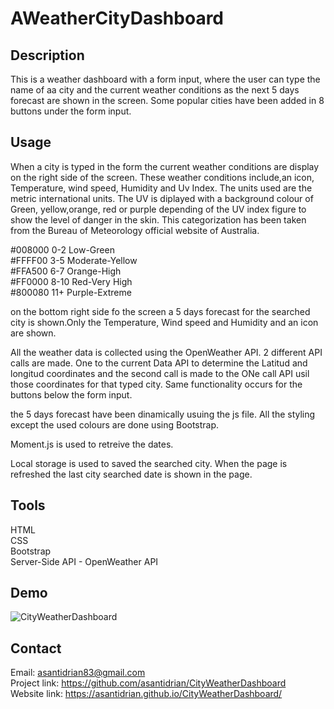 # AWeatherCityDashboard
## Description
This is a weather dashboard with a form input, where the user can type the name of aa city and the current weather conditions as the next 5 days forecast are shown in the screen.
Some popular cities have been added in 8 buttons under the form input. 

## Usage
When a city is typed in the form the current weather conditions are display on the right side of the screen. These weather conditions include,an icon, Temperature, wind speed, Humidity and Uv Index.
The units used are the metric international units.
The UV is diplayed with a background colour of Green, yellow,orange, red or purple depending of the UV index figure to show the level of danger in the skin. This categorization has been taken from the  Bureau of Meteorology official website of Australia.

#008000 0-2 Low-Green  
#FFFF00 3-5 Moderate-Yellow  
#FFA500 6-7 Orange-High  
#FF0000 8-10 Red-Very High  
#800080 11+ Purple-Extreme  

on the bottom right side fo the screen a 5 days forecast for the searched city is shown.Only the Temperature, Wind speed and Humidity and an icon are shown.


All the weather data is collected using the OpenWeather API.
2 different API calls are made. One to the current Data API to determine the Latitud and longitud coordinates and the second call is made to the ONe call API usil those coordinates for that typed city. Same functionality occurs for the buttons below the form input. 

the 5 days forecast have been dinamically usuing the js file.
All the styling except the used colours are done using Bootstrap.

Moment.js is used to retreive the dates.

Local storage is used to saved the searched city.
When the page is refreshed the last city searched date is shown in the page.



## Tools
HTML  
CSS  
Bootstrap  
Server-Side API - OpenWeather API  

## Demo

![CityWeatherDashboard](./Assets/img/CityWeatherDashboard.gif)

## Contact
Email: asantidrian83@gmail.com  
Project link: https://github.com/asantidrian/CityWeatherDashboard  
Website link: https://asantidrian.github.io/CityWeatherDashboard/